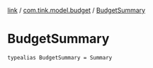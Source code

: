 [link](../index.md) / [com.tink.model.budget](index.md) / [BudgetSummary](./-budget-summary.md)

# BudgetSummary

`typealias BudgetSummary = Summary`